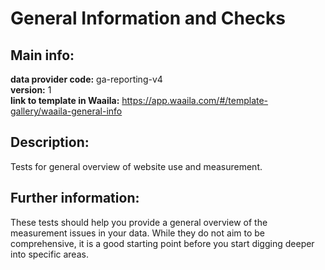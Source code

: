 # General Information and Checks  
## Main info:  
**data provider code:** ga-reporting-v4  
**version:** 1  
**link to template in Waaila:** https://app.waaila.com/#/template-gallery/waaila-general-info  
## Description:  
Tests for general overview of website use and measurement.  
## Further information:  
These tests should help you provide a general overview of the measurement issues in your data. While they do not aim to be comprehensive, it is a good starting point before you start digging deeper into specific areas.
